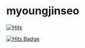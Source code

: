 # myoungjinseo

[![Hits](https://hits.seeyoufarm.com/api/count/incr/badge.svg?url=https%3A%2F%2Fgithub.com%2Fmyoungjinseo&count_bg=%2379C83D&title_bg=%2304CF5C&icon=bloglovin.svg&icon_color=%23FFFFFF&title=naver+&edge_flat=false)](https://hits.seeyoufarm.com)


[![Hits Badge](https://hits.seeyoufarm.com/api/count/incr/badge.svg?url={https://github.com/myoungjinseo/}&count_bg=%2379C83D&title_bg=%23555555&icon=&icon_color=%23E7E7E7&title=hits&edge_flat=false)](https://hits.seeyoufarm.com)

